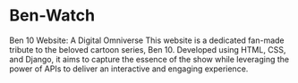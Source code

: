 # Ben-Watch
Ben 10 Website: A Digital Omniverse This website is a dedicated fan-made tribute to the beloved cartoon series, Ben 10. Developed using HTML, CSS, and Django, it aims to capture the essence of the show while leveraging the power of APIs to deliver an interactive and engaging experience.
